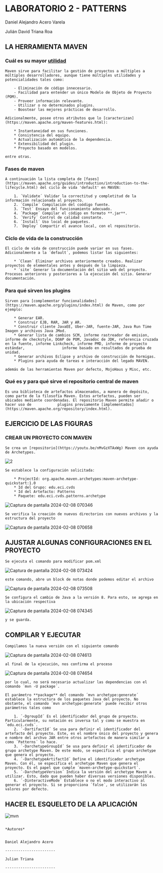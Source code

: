 # LABORATORIO 2 - PATTERNS

Daniel Alejandro Acero Varela

Julián David Triana Roa

## LA HERRAMIENTA MAVEN

### Cuál es su mayor [utilidad](https://maven.apache.org/what-is-maven.html)

    Maven sirve para facilitar la gestión de proyectos a múltiples a múltiples desarrolladores, aunque tiene múltiples utilidades y potencialidades tales como:

        - Eliminación de código innecesario.
        - Facilidad para entender un único Modelo de Objeto de Proyecto (POM).
        - Proveer información relevante.
        - Utilizar o no determinados plugins.
        - Boostear las mejores prácticas de desarrollo.

    Adicionalmente, posee otros atributos que lo [caracterizan](https://maven.apache.org/maven-features.html):

        * Instantaneidad en sus funciones.
        * Consistencia del equipo.
        * Actualización automática de la dependencia.
        * Extensibilidad del plugin.
        * Proyecto basado en modelos.

    entre otras.

### Fases de maven 

    A continuación la lista completa de [fases](https://maven.apache.org/guides/introduction/introduction-to-the-lifecycle.html) del ciclo de vida 'default' en MAVEN:

        1. ´Validate´ Validar la correctitud y completitud de la información relacionada al proyecto.
        2. ´Compile´ Compilación del coódigo fuente.
        3. ´Test´ Ensayo del funcionamiento adecuado.
        4. ´Package´ Compilar el código en formato **.jar**.
        5. ´Verify´ Control de calidad constante.
        6. ´Install´ Uso local de paquetes.
        7. ´Deploy´ Compartir el avance local, con el repositorio.

### Ciclo de vida de la construcción 

    El ciclo de vida de construcción puede variar en sus fases. Adicionalmente a la ´default´, podemos listar las siguientes:

        * ´Clean´ Eliminar archivos anteriormente creados. Realizar proyectos de elementales antes y después de la limpieza.
        * ´site´ Generar la documentación del sitio web del proyecto. Procesos anteriores y posteriores a la ejecución del sitio. Generar documentación.

### Para qué sirven los plugins 

    Sirven para [complementar funcionalidades](https://maven.apache.org/plugins/index.html) de Maven, como por ejemplo:

        * Generar EAR.
        * Construir EJB, RAR, JAR y AR.
        * Construir cliente JavaEE, Uber-JAR, fuente-JAR, Java Run Time Imagen y archivos Java JMod.
        * Generar lista de cambios SCM, informe rastreador de emision, informe de checkstyle, DOAP de POM, Javadoc de JDK, referencia cruzada en la fuente, informe Linkcheck, informe PMD, informe de proyecto estándar,                 informe basado en resultados de prueba de unidad.
        * Generar archivos Eclipse y archivo de construcción de hormigas.
        * Plugins para ayuda de tareas e interacción del legado MAVEN.

    además de las herramientas Maven por defecto, MojoHaus y Misc, etc.
    
### Qué es y para qué sirve el repositorio central de maven

    Es una biblioteca de artefactos almacenados, a manera de depósito, como parte de la filosofía Maven. Estos artefactos, pueden ser ubicados mediante coordenadas. El repositorio Maven permite añadir o hacer uso de            plugins previamente [implementados](https://maven.apache.org/repository/index.html).

## EJERCICIO DE LAS FIGURAS  

### CREAR UN PROYECTO CON MAVEN   

    Se crea un [repositorio](https://youtu.be/nMvGzXTAxWg) Maven con ayuda de Archetypes.

![2](https://github.com/AlejoCNYT/cvds-lab02/assets/89206637/3c079c1a-f5e1-48a1-92ac-032a8ee11963)    

    Se establece la configuración solicitada:

        * ProjectId: org.apache.maven.archetypes:maven-archetype-quickstart:1.0
        * Id del Grupo: edu.eci.cvds
        * Id del Artefacto: Patterns
        * Paquete: edu.eci.cvds.patterns.archetype

![Captura de pantalla 2024-02-08 070346](https://github.com/AlejoCNYT/cvds-lab02/assets/89206637/9732e6b1-1d43-4e11-bada-2c8fa9c87572)

    Se verifica la creación de nuevos directorios con nuevos archivos y la estructura del proyecto

![Captura de pantalla 2024-02-08 070658](https://github.com/AlejoCNYT/cvds-lab02/assets/89206637/92b0df56-a7ea-4723-af1e-0caa9b4bf597)

## AJUSTAR ALGUNAS CONFIGURACIONES EN EL PROYECTO

    Se ejecuta el comando para modificar pom.xml

![Captura de pantalla 2024-02-08 073424](https://github.com/AlejoCNYT/cvds-lab02/assets/89206637/e0700c78-6063-4879-a935-c752e703c9f8)

    este comando, abre un block de notas donde podemos editar el archivo

![Captura de pantalla 2024-02-08 073508](https://github.com/AlejoCNYT/cvds-lab02/assets/89206637/d151a436-94aa-4a5d-a184-83d5c1ba12b3)

    Se configura el cambio de Java a la versión 8. Para esto, se agrega en la ubicación respectiva

![Captura de pantalla 2024-02-08 074345](https://github.com/AlejoCNYT/cvds-lab02/assets/89206637/d4646a77-25f6-4bee-afbe-11faa5781e18)

    y se guarda.

## COMPILAR Y EJECUTAR

    Compilamos la nueva versión con el siguiente comando

![Captura de pantalla 2024-02-08 074613](https://github.com/AlejoCNYT/cvds-lab02/assets/89206637/c454b532-c70c-458b-a386-567b1230cdda)

    al final de la ejecución, nos confirma el proceso
    
![Captura de pantalla 2024-02-08 074654](https://github.com/AlejoCNYT/cvds-lab02/assets/89206637/8940fbc2-b814-4d16-9a50-7cc348855337)

    por lo cual, no será necesario actualizar las dependencias con el comando ´mvn -U package´. 

    El parámetro **package** del comando ´mvn archetype:generate´ establece la estructura de los paquetes Java del proyecto. No obstante, el comando ´mvn archetype:generate´ puede recibir otros parámetros tales como

        1. ´-DgroupId´ Es el identificador del grupo de proyecto. Particularmente, su notación es inversa tal y como se muestra en ´edu.eci.cvds´.
        2. ´-DartifactId´ Se usa para definir el identificador del artefacto del proyecto. Este, es el nombre único del proyecto y genera e nombre del archvo JAR entre otros artefactos de manera similar a como ´Patterns´ lo hace.
        3. ´-DarchetypeGroupId´ Se usa para definir el identificador de grupo archetype Maven. De este modo, se especifica el grupo archetype que genera el proyecto.
        4. ´-DarchetypeArtifactId´ Define el identificador archetype Maven. Con él, se especifica el archetype Maven que genera el proyecto. Es el papel que cumple ´maven-archetype-quickstart´.
        5. ´-DarchetypeVersion´ Indica la versión del archetype Maven a utilizar. Esto, dado que pueden haber diversas versiones disponibles. 
        6. ´-DinteractiveMode´ Establece o no el modo interactivo al generar el proyecto. Si se proporciona ´false´, se utilizarán los valores por defecto.

            

## HACER EL ESQUELETO DE LA APLICACIÓN
        
 ![mvn](http://url/a.png)                                                                                                                                                                                                                                                                                        
                            
                                                                                                                                                                                            *Autores* 
                                                                                                                                                                                                          
                                                                                                                                                                                                Daniel Alejandro Acero 
                                                                                                                                                                                                -----------------------
                                                                                                                                                                                                Julian Triana
                                                                                                                                                                                                -----------------------
